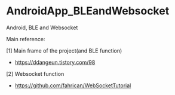 # AndroidApp_BLEandWebsocket
Android, BLE and Websocket

Main reference: 

[1] Main frame of the project(and BLE function)
  -  https://ddangeun.tistory.com/98

[2] Websocket function                            
  -  https://github.com/fahrican/WebSocketTutorial
